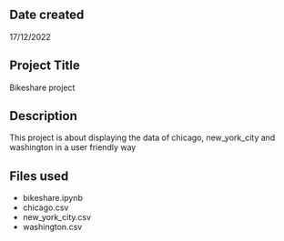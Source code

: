 ## Date created
17/12/2022

## Project Title
Bikeshare project

## Description
This project is about displaying the data of chicago, new_york_city and washington in a user friendly way

## Files used
- bikeshare.ipynb
- chicago.csv
- new_york_city.csv
- washington.csv

